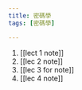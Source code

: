 ```yaml
---
title: 密碼學
tags: [密碼學]

---
```


1. [[lect 1 note]]
2. [[lec 2 note]]
3. [[lec 3 for note]]
4. [[lec 4 note]]